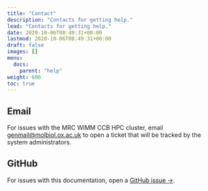```yaml
---
title: "Contact"
description: "Contacts for getting help."
lead: "Contacts for getting help."
date: 2020-10-06T08:49:31+00:00
lastmod: 2020-10-06T08:49:31+00:00
draft: false
images: []
menu:
  docs:
    parent: "help"
weight: 600
toc: true
---
```


## Email

For issues with the MRC WIMM CCB HPC cluster,
email <genmail@molbiol.ox.ac.uk> to open a ticket that will be tracked by
the system administrators.

## GitHub

For issues with this documentation, open a [GitHub issue →][github-issues].

<!-- Link definitions -->

[github-issues]: https://github.com/kevinrue/wimm_ccb_doks/issues/new/choose
